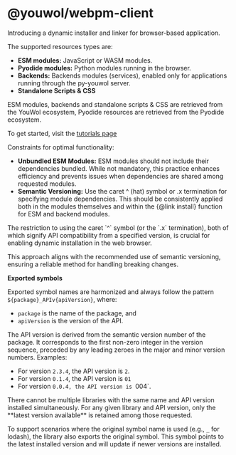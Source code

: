 # @youwol/webpm-client

Introducing a dynamic installer and linker for browser-based application.

The supported resources types are:
*  **ESM modules:** JavaScript or WASM modules.
*  **Pyodide modules:** Python modules running in the browser.
*  **Backends:** Backends modules (services), enabled only for applications running through the py-youwol server.
*  **Standalone Scripts & CSS**

ESM modules, backends and standalone scripts & CSS are retrieved from the YouWol ecosystem, 
Pyodide resources are retrieved from the Pyodide ecosystem.

To get started, visit the [tutorials page](@nav/tutorials)

Constraints for optimal functionality:
*  **Unbundled ESM Modules:** ESM modules should not include their dependencies bundled.
   While not mandatory, this practice enhances efficiency and prevents issues when dependencies are shared among
   requested modules.
*  **Semantic Versioning:** Use the caret ^ (hat) symbol or .x termination for specifying module dependencies.
   This should be consistently applied both in the modules themselves and within the {@link install} function for ESM
   and backend modules.


<note level="warning" label="Important">
The restriction to using the caret `^` symbol (or the `.x` termination), both of which signify API compatibility
from a specified version, is crucial for enabling dynamic installation in the web browser.

This approach aligns with the recommended use of semantic versioning, ensuring a reliable method for handling
breaking changes.
</note>

**Exported symbols**

Exported symbol names are harmonized and always follow the
pattern `${package}_APIv{apiVersion}`, where:
*  `package` is the name of the package, and
*  `apiVersion` is the version of the API.

The API version is derived from the semantic version number of the package.
It corresponds to the first non-zero integer in the version sequence, preceded by any leading zeroes in the
major and minor version numbers. Examples:
*  For version `2.3.4`, the API version is `2`.
*  For version `0.1.4`, the API version is `01`
*  For version `0.0.4, the API version is `004`.

<note level="warning" label="Important">
There cannot be multiple libraries with the same name and API version installed simultaneously.
For any given library and API version, only the **latest version available** is retained among those requested.
</note>

To support scenarios where the original symbol name is used (e.g., `_` for lodash), the library also exports the
original symbol. This symbol points to the latest installed version and will update if newer versions are installed.

